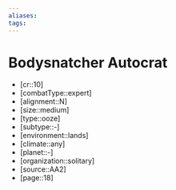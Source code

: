 ```yaml
---
aliases: 
tags: 
---
```


# Bodysnatcher Autocrat

- [cr::10]
- [combatType::expert]
- [alignment::N]
- [size::medium]
- [type::ooze]
- [subtype::-]
- [environment::lands]
- [climate::any]
- [planet::-]
- [organization::solitary]
- [source::AA2]
- [page::18]
